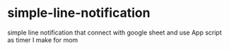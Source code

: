 # simple-line-notification
simple line notification that connect with google sheet and use App script as timer I make for mom

